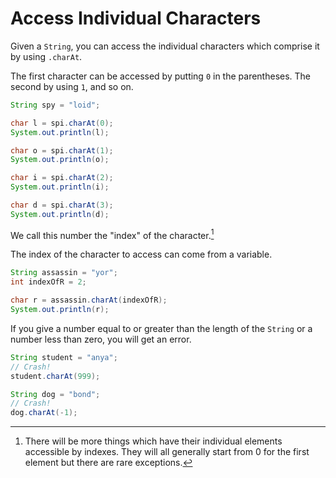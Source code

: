 # Access Individual Characters

Given a `String`, you can access the individual characters which
comprise it by using `.charAt`.

The first character can be accessed by putting `0` in the parentheses.
The second by using `1`, and so on.

```java
String spy = "loid";

char l = spi.charAt(0);
System.out.println(l);

char o = spi.charAt(1);
System.out.println(o);

char i = spi.charAt(2);
System.out.println(i);

char d = spi.charAt(3);
System.out.println(d);
```

We call this number the "index" of the character.[^otherds]

The index of the character to access can come from a variable.

```java
String assassin = "yor";
int indexOfR = 2;

char r = assassin.charAt(indexOfR);
System.out.println(r);
```

If you give a number equal to or greater than the length of the `String` or a number less than zero,
you will get an error.

```java
String student = "anya";
// Crash!
student.charAt(999);
```

```java
String dog = "bond";
// Crash!
dog.charAt(-1);
```

[^otherds]: There will be more things
which have their individual elements accessible by indexes. They will all generally start from 0 for the first element
but there are rare exceptions.
